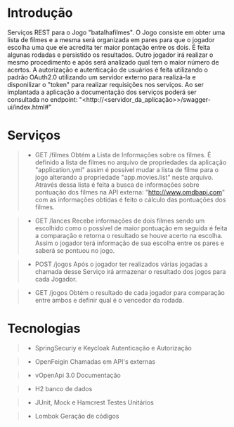 # Introdução

Serviços REST para o Jogo "batalhafilmes". O Jogo consiste em obter uma lista de filmes
e a mesma será organizada em pares para que o jogador escolha uma que ele acredita ter 
maior pontação entre os dois. É feita algunas rodadas e persistido os resultados. Outro 
jogador irá realizar o mesmo procedimento e após será analizado qual tem o maior número de
acertos. A autorização e autenticação de usuários é feita utilizando o padrão OAuth2.0 utilizando 
um servidor externo para realizá-la e disponilizar o "token" para realizar requisições
nos serviços. Ao ser implantada a aplicação a documentação dos serviços poderá ser consultada no endpoint: 
"<http://<servidor_da_aplicação>>/swagger-ui/index.html#" 

# Serviços
> - GET /filmes
Obtém a Lista de Informações sobre os filmes. É definido a lista de filmes no arquivo de 
propriedades da aplicação "application.yml" assim é possível mudar a lista de filme para o 
jogo alterando a propriedade "app.movies.list" neste arquivo. Através dessa lista é feita a
busca de informações sobre pontuação dos filmes na API externa: "http://www.omdbapi.com"
com as informações obtidas é feito o cálculo das pontuações dos filmes.

> - GET /lances
Recebe informações de dois filmes sendo um escolhido como o possível de maior pontuação em seguida 
é feita a comparação e retorna o resultado se houve acerto na escolha. Assim o jogador terá informação
de sua escolha entre os pares e saberá se pontuou no jogo.

> - POST /jogos
Após o jogador ter realizados várias jogadas a chamada desse Serviço irá armazenar
o resultado dos jogos para cada Jogador.

> - GET /jogos
Obtém o resultado de cada jogador para comparação entre ambos e definir qual é o vencedor
da rodada.

# Tecnologias

>
>- SpringSecuriy e Keycloak 
 Autenticação e Autorização
 
>- OpenFeigin 
 Chamadas em API's externas
 
>- vOpenApi 3.0 
 Documentação
 
>- H2 
 banco de dados
 
>- JUnit, Mock e Hamcrest 
 Testes Unitários
 
>- Lombok 
 Geração de códigos


